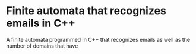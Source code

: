# Finite automata that recognizes emails in C++
A finite automata programmed in C++ that recognizes emails as well as the number of domains that have

